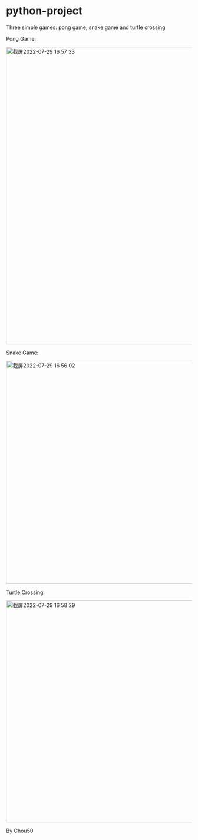 # python-project
Three simple games: pong game, snake game and turtle crossing

Pong Game:

<img width="804" alt="截屏2022-07-29 16 57 33" src="https://user-images.githubusercontent.com/107591950/181712574-922d49ca-c55d-4eae-ae58-a4263743db6d.png">


Snake Game:

<img width="603" alt="截屏2022-07-29 16 56 02" src="https://user-images.githubusercontent.com/107591950/181712272-f26e23da-58af-4f19-aefd-03a2fedbf85d.png">

Turtle Crossing:

<img width="600" alt="截屏2022-07-29 16 58 29" src="https://user-images.githubusercontent.com/107591950/181712742-7136d827-c2cb-4ffe-bc0e-4e8aa50f7663.png">

By Chou50
